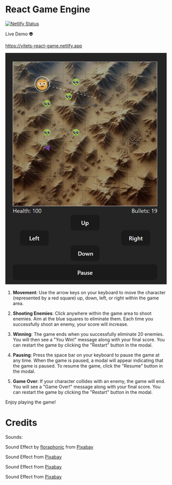# React Game Engine

[![Netlify Status](https://api.netlify.com/api/v1/badges/43279ffe-701c-4a87-82ec-d1c860db5ccd/deploy-status)](https://app.netlify.com/sites/vitets-react-game/deploys)


Live Demo 👽

https://vitets-react-game.netlify.app

![Demo](/public/demo.png)


1. **Movement**: Use the arrow keys on your keyboard to move the character (represented by a red square) up, down, left, or right within the game area.

2. **Shooting Enemies**: Click anywhere within the game area to shoot enemies. Aim at the blue squares to eliminate them. Each time you successfully shoot an enemy, your score will increase.

3. **Winning**: The game ends when you successfully eliminate 20 enemies. You will then see a "You Win!" message along with your final score. You can restart the game by clicking the "Restart" button in the modal.

4. **Pausing**: Press the space bar on your keyboard to pause the game at any time. When the game is paused, a modal will appear indicating that the game is paused. To resume the game, click the "Resume" button in the modal.

5. **Game Over**: If your character collides with an enemy, the game will end. You will see a "Game Over!" message along with your final score. You can restart the game by clicking the "Restart" button in the modal.

Enjoy playing the game!



# Credits

Sounds:

Sound Effect by <a href="https://pixabay.com/users/floraphonic-38928062/?utm_source=link-attribution&utm_medium=referral&utm_campaign=music&utm_content=177983">floraphonic</a> from <a href="https://pixabay.com/sound-effects//?utm_source=link-attribution&utm_medium=referral&utm_campaign=music&utm_content=177983">Pixabay</a>

Sound Effect from <a href="https://pixabay.com/sound-effects/?utm_source=link-attribution&utm_medium=referral&utm_campaign=music&utm_content=6787">Pixabay</a>


Sound Effect from <a href="https://pixabay.com/?utm_source=link-attribution&utm_medium=referral&utm_campaign=music&utm_content=39753">Pixabay</a>

Sound Effect from <a href="https://pixabay.com/sound-effects/?utm_source=link-attribution&utm_medium=referral&utm_campaign=music&utm_content=48124">Pixabay</a>